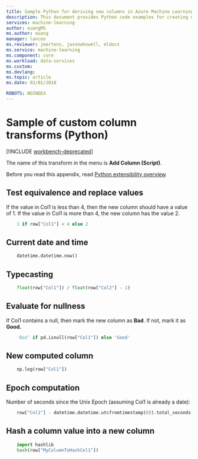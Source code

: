 ```yaml
---
title: Sample Python for deriving new columns in Azure Machine Learning data preparation  | Microsoft Docs
description: This document provides Python code examples for creating new columns in Azure Machine Learning data preparation.
services: machine-learning
author: euangMS
ms.author: euang
manager: lanceo
ms.reviewer: jmartens, jasonwhowell, mldocs
ms.service: machine-learning
ms.component: core
ms.workload: data-services
ms.custom: 
ms.devlang: 
ms.topic: article
ms.date: 02/01/2018

ROBOTS: NOINDEX
---
```


# Sample of custom column transforms (Python) 

[!INCLUDE [workbench-deprecated](../../../includes/aml-deprecating-preview-2017.md)] 


The name of this transform in the menu is **Add Column (Script)**.

Before you read this appendix, read [Python extensibility overview](data-prep-python-extensibility-overview.md).

## Test equivalence and replace values 
If the value in Col1 is less than 4, then the new column should have a value of 1. If the value in Col1 is more than 4, the new column has the value 2. 

```python
    1 if row["Col1"] < 4 else 2
```
## Current date and time 

```python
    datetime.datetime.now()
```
## Typecasting 
```python
    float(row["Col1"]) / float(row["Col2"] - 1)
```
## Evaluate for nullness 
If Col1 contains a null, then mark the new column as **Bad**. If not, mark it as **Good.** 

```python
    'Bad' if pd.isnull(row["Col1"]) else 'Good'
```
## New computed column 
```python
    np.log(row["Col1"])
```
## Epoch computation 
Number of seconds since the Unix Epoch (assuming Col1 is already a date): 
```python
    row["Col1"] - datetime.datetime.utcfromtimestamp(0)).total_seconds()
```

## Hash a column value into a new column
```python
    import hashlib
    hash(row["MyColumnToHashCol1"])

```





